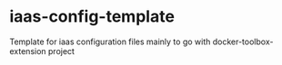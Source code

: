 # iaas-config-template
Template for iaas configuration files mainly to go with docker-toolbox-extension project
